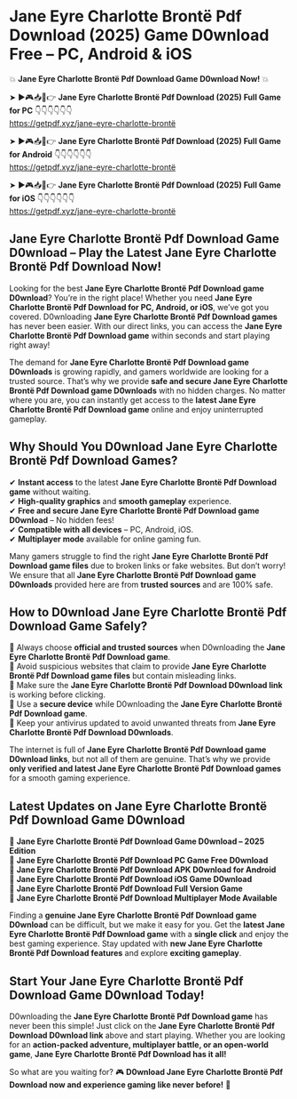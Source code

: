 # Jane Eyre Charlotte Brontë Pdf Download (2025) Game D0wnload Free – PC, Android & iOS

💥 **Jane Eyre Charlotte Brontë Pdf Download Game D0wnload Now!** 💥  

➤ ►🎮📥📱👉 **Jane Eyre Charlotte Brontë Pdf Download (2025) Full Game for PC** 👇👇👇👇👇👇  
https://getpdf.xyz/jane-eyre-charlotte-brontë  

➤ ►🎮📥📱👉 **Jane Eyre Charlotte Brontë Pdf Download (2025) Full Game for Android** 👇👇👇👇👇👇  
https://getpdf.xyz/jane-eyre-charlotte-brontë  

➤ ►🎮📥📱👉 **Jane Eyre Charlotte Brontë Pdf Download (2025) Full Game for iOS** 👇👇👇👇👇👇  
https://getpdf.xyz/jane-eyre-charlotte-brontë  

## Jane Eyre Charlotte Brontë Pdf Download Game D0wnload – Play the Latest Jane Eyre Charlotte Brontë Pdf Download Now!

Looking for the best **Jane Eyre Charlotte Brontë Pdf Download game D0wnload**? You’re in the right place! Whether you need **Jane Eyre Charlotte Brontë Pdf Download for PC, Android, or iOS**, we’ve got you covered. D0wnloading **Jane Eyre Charlotte Brontë Pdf Download games** has never been easier. With our direct links, you can access the **Jane Eyre Charlotte Brontë Pdf Download game** within seconds and start playing right away!  

The demand for **Jane Eyre Charlotte Brontë Pdf Download game D0wnloads** is growing rapidly, and gamers worldwide are looking for a trusted source. That’s why we provide **safe and secure Jane Eyre Charlotte Brontë Pdf Download game D0wnloads** with no hidden charges. No matter where you are, you can instantly get access to the **latest Jane Eyre Charlotte Brontë Pdf Download game** online and enjoy uninterrupted gameplay.  

## **Why Should You D0wnload Jane Eyre Charlotte Brontë Pdf Download Games?**  

✔ **Instant access** to the latest **Jane Eyre Charlotte Brontë Pdf Download game** without waiting.  
✔ **High-quality graphics** and **smooth gameplay** experience.  
✔ **Free and secure Jane Eyre Charlotte Brontë Pdf Download game D0wnload** – No hidden fees!  
✔ **Compatible with all devices** – PC, Android, iOS.  
✔ **Multiplayer mode** available for online gaming fun.  

Many gamers struggle to find the right **Jane Eyre Charlotte Brontë Pdf Download game files** due to broken links or fake websites. But don’t worry! We ensure that all **Jane Eyre Charlotte Brontë Pdf Download game D0wnloads** provided here are from **trusted sources** and are 100% safe.  

## **How to D0wnload Jane Eyre Charlotte Brontë Pdf Download Game Safely?**  

📌 Always choose **official and trusted sources** when D0wnloading the **Jane Eyre Charlotte Brontë Pdf Download game**.  
📌 Avoid suspicious websites that claim to provide **Jane Eyre Charlotte Brontë Pdf Download game files** but contain misleading links.  
📌 Make sure the **Jane Eyre Charlotte Brontë Pdf Download D0wnload link** is working before clicking.  
📌 Use a **secure device** while D0wnloading the **Jane Eyre Charlotte Brontë Pdf Download game**.  
📌 Keep your antivirus updated to avoid unwanted threats from **Jane Eyre Charlotte Brontë Pdf Download D0wnloads**.  

The internet is full of **Jane Eyre Charlotte Brontë Pdf Download game D0wnload links**, but not all of them are genuine. That’s why we provide **only verified and latest Jane Eyre Charlotte Brontë Pdf Download games** for a smooth gaming experience.  

## **Latest Updates on Jane Eyre Charlotte Brontë Pdf Download Game D0wnload**  

🔹 **Jane Eyre Charlotte Brontë Pdf Download Game D0wnload – 2025 Edition**  
🔹 **Jane Eyre Charlotte Brontë Pdf Download PC Game Free D0wnload**  
🔹 **Jane Eyre Charlotte Brontë Pdf Download APK D0wnload for Android**  
🔹 **Jane Eyre Charlotte Brontë Pdf Download iOS Game D0wnload**  
🔹 **Jane Eyre Charlotte Brontë Pdf Download Full Version Game**  
🔹 **Jane Eyre Charlotte Brontë Pdf Download Multiplayer Mode Available**  

Finding a **genuine Jane Eyre Charlotte Brontë Pdf Download game D0wnload** can be difficult, but we make it easy for you. Get the **latest Jane Eyre Charlotte Brontë Pdf Download game** with a **single click** and enjoy the best gaming experience. Stay updated with **new Jane Eyre Charlotte Brontë Pdf Download features** and explore **exciting gameplay**.  

## **Start Your Jane Eyre Charlotte Brontë Pdf Download Game D0wnload Today!**  

D0wnloading the **Jane Eyre Charlotte Brontë Pdf Download game** has never been this simple! Just click on the **Jane Eyre Charlotte Brontë Pdf Download D0wnload link** above and start playing. Whether you are looking for an **action-packed adventure, multiplayer battle, or an open-world game**, **Jane Eyre Charlotte Brontë Pdf Download has it all!**  

So what are you waiting for? 🎮 **D0wnload Jane Eyre Charlotte Brontë Pdf Download now and experience gaming like never before!** 🚀  